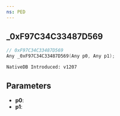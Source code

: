 ```yaml
---
ns: PED
---
```

## _0xF97C34C33487D569

```c
// 0xF97C34C33487D569
Any _0xF97C34C33487D569(Any p0, Any p1);
```

```
NativeDB Introduced: v1207
```

## Parameters
* **p0**:
* **p1**:
